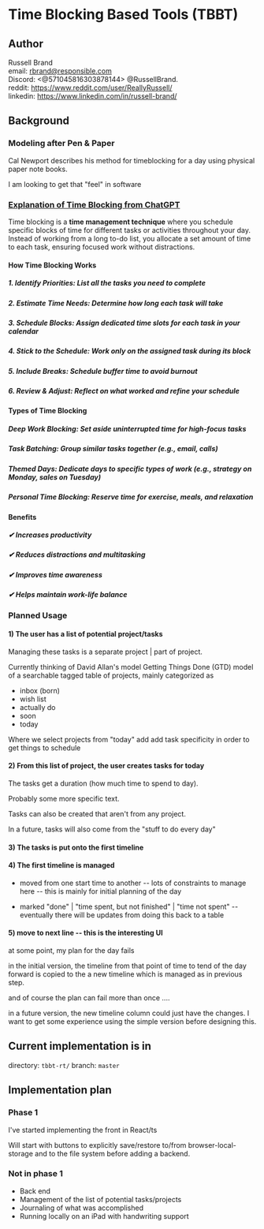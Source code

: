 # Time Blocking Based Tools (TBBT)

## Author

Russell Brand  
email: <rbrand@responsible.com>  
Discord: <@571045816303878144> @RussellBrand.  
reddit: <https://www.reddit.com/user/ReallyRussell/>  
linkedin: <https://www.linkedin.com/in/russell-brand/>

## Background

### Modeling after Pen & Paper

Cal Newport describes his method for timeblocking for a day using physical paper note books.

I am looking to get that "feel" in software

### [Explanation of Time Blocking from ChatGPT](https://chatgpt.com/share/679e3863-28cc-800e-8c18-1329a5e20fa6)

Time blocking is a **time management technique** where you schedule specific blocks of time for different tasks or activities throughout your day. Instead of working from a long to-do list, you allocate a set amount of time to each task, ensuring focused work without distractions.

#### **How Time Blocking Works**

##### 1. **Identify Priorities:** List all the tasks you need to complete

##### 2. **Estimate Time Needs:** Determine how long each task will take

##### 3. **Schedule Blocks:** Assign dedicated time slots for each task in your calendar

##### 4. **Stick to the Schedule:** Work only on the assigned task during its block

##### 5. **Include Breaks:** Schedule buffer time to avoid burnout

##### 6. **Review & Adjust:** Reflect on what worked and refine your schedule

#### **Types of Time Blocking**

##### **Deep Work Blocking:** Set aside uninterrupted time for high-focus tasks

##### **Task Batching:** Group similar tasks together (e.g., email, calls)

##### **Themed Days:** Dedicate days to specific types of work (e.g., strategy on Monday, sales on Tuesday)

##### **Personal Time Blocking:** Reserve time for exercise, meals, and relaxation

#### **Benefits**

##### ✔ Increases productivity

##### ✔ Reduces distractions and multitasking

##### ✔ Improves time awareness

##### ✔ Helps maintain work-life balance

### Planned Usage

#### 1) The user has a list of potential project/tasks

Managing these tasks is a separate project | part of project.

Currently thinking of David Allan's model Getting Things Done (GTD) model of a searchable tagged table of projects, mainly categorized as

- inbox (born)
- wish list
- actually do
- soon
- today

Where we select projects from "today" add add task specificity in order to get things to schedule

#### 2) From this list of project, the user creates tasks for today

The tasks get a duration (how much time to spend to day).

Probably some more specific text.

Tasks can also be created that aren't from any project.

In a future, tasks will also come from the "stuff to do every day"

#### 3) The tasks is put onto the first timeline

#### 4) The first timeline is managed

- moved from one start time to another -- lots of constraints to manage here -- this is mainly for initial planning of the day

- marked "done" | "time spent, but not finished" | "time not spent" -- eventually there will be updates from doing this back to a table

#### 5) move to next line -- this is the interesting UI

at some point, my plan for the day fails

in the initial version, the timeline from that point of time to tend of the day forward is copied to the a new timeline which is managed as in previous step.

and of course the plan can fail more than once ....

in a future version, the new timeline column could just have the changes. I want to get some experience using the simple version before designing this.

## Current implementation is in 
directory: `tbbt-rt/`
branch: `master`

## Implementation plan

### Phase 1

I've started implementing the front in React/ts

Will start with buttons to explicitly save/restore to/from browser-local-storage and to the file system before adding a backend.

### Not in phase 1

- Back end
- Management of the list of potential tasks/projects
- Journaling of what was accomplished
- Running locally on an iPad with handwriting support
